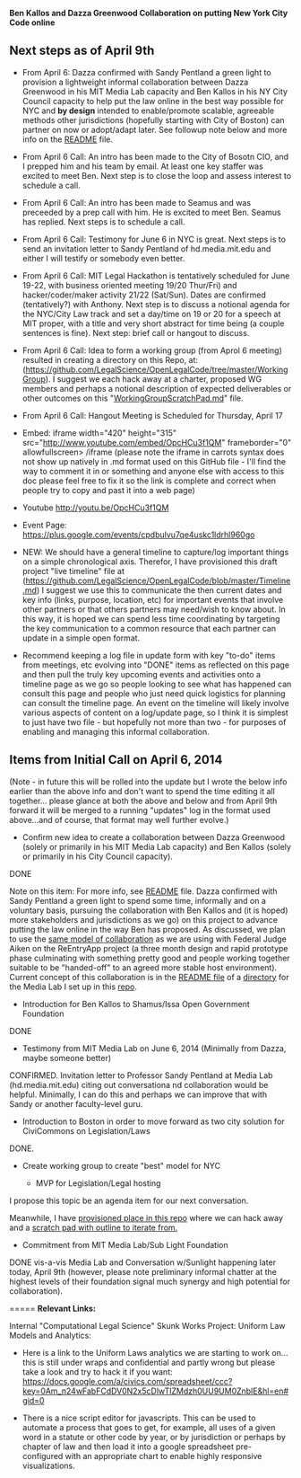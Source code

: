 **Ben Kallos and Dazza Greenwood Collaboration on putting New York City Code online**


## Next steps as of April 9th

* From April 6: Dazza confirmed with Sandy Pentland a green light to provision a lightweight informal collaboration between Dazza Greenwood in his MIT Media Lab capacity and Ben Kallos in his NY City Council capacity to help put the law online in the best way possible for NYC and **by design** intended to enable/promote scalable, agreeable methods other jurisdictions (hopefully starting with City of Boston) can partner on now or adopt/adapt later.  See followup note below and more info on the [README](https://github.com/LegalScience/OpenLegalCode/blob/master/MediaLabLegalScienceTeam/README.md) file.

* From April 6 Call: An intro has been made to the City of Bosotn CIO, and I prepped him and his team by email.  At least one key staffer was excited to meet Ben.  Next step is to close the loop and assess interest to schedule a call. 

* From April 6 Call: An intro has been made to Seamus and was preceeded by a prep call with him.  He is excited to meet Ben.  Seamus has replied.  Next steps is to schedule a call. 

* From April 6 Call: Testimony for June 6 in NYC is great.  Next steps is to send an invitation letter to Sandy Pentland of hd.media.mit.edu and either I will testify or somebody even better. 

* From April 6 Call: MIT Legal Hackathon is tentatively scheduled for June 19-22, with business oriented meeting 19/20 Thur/Fri) and hacker/coder/maker activity 21/22 (Sat/Sun).  Dates are confirmed (tentatively?) with Anthony.  Next step is to discuss a notional agenda for the NYC/City Law track and set a day/time on 19 or 20 for a speech at MIT proper, with a title and very short abstract for time being (a couple sentences is fine).  Next step: brief call or hangout to discuss.  

* From April 6 Call: Idea to form a working group (from Aprol 6 meeting) resulted in creating a directory on this Repo, at: (https://github.com/LegalScience/OpenLegalCode/tree/master/WorkingGroup).  I suggest we each hack away at a charter, proposed WG members and perhaps a notional description of expected deliverables or other outcomes on this "[WorkingGroupScratchPad.md](https://github.com/LegalScience/OpenLegalCode/blob/master/WorkingGroup/WorkGroupScratchPad.md)" file.  

*  From April 6 Call: Hangout Meeting is Scheduled for Thursday, April 17

- Embed: iframe  width="420" height="315" src="http://www.youtube.com/embed/OpcHCu3f1QM" frameborder="0" allowfullscreen>  /iframe    (please note the iframe in carrots syntax does not show up natively in .md format used on this GitHub file - I'll find the way to comment it in or something and anyone else with access to this doc please feel free to fix it so the link is complete and correct when people try to copy and past it into a web page)

- Youtube http://youtu.be/OpcHCu3f1QM
- Event Page: https://plus.google.com/events/cpdbulvu7qe4uskc1ldrhl960go

* NEW: We should have a general timeline to capture/log important things on a simple chronological axis.  Therefor, I have provisioned this draft project "live timeline" file at (https://github.com/LegalScience/OpenLegalCode/blob/master/Timeline.md)  I suggest we use this to communicate the then current dates and key info (links, purpose, location, etc) for important events that involve other partners or that others partners may need/wish to know about.  In this way, it is hoped we can spend less time coordinating by targeting the key communication to a common resource that each partner can update in a simple open format.  
- Recommend keeping a log file in update form with key "to-do" items from meetings, etc evolving into "DONE" items as reflected on this page and then pull the truly key upcoming events and activities onto a timeline page as we go so people looking to see what has happened can consult this page and people who just need quick logistics for planning can consult the timeline page. An event on the timeline will likely involve various aspects of content on a log/update page, so I think it is simplest to just have two file - but hopefully not more than two - for purposes of enabling and managing this informal collaboration.  



 
## Items from Initial Call on April 6, 2014
(Note - in future this will be rolled into the update but I wrote the below info earlier than the above info and don't want to spend the time editing it all together... please glance at both the above and below and from April 9th forward it will be merged to a running "updates" log in the format used above...and of course, that format may well further evolve.) 

* Confirm new idea to create a collaboration between Dazza Greenwood (solely or primarily in his MIT Media Lab capacity) and Ben Kallos (solely or primarily in his City Council capacity).  

DONE

Note on this item:  For more info, see [README](https://github.com/LegalScience/OpenLegalCode/blob/master/MediaLabLegalScienceTeam/README.md) file.  Dazza confirmed with Sandy Pentland a green light to spend some time, informally and on a voluntary basis, pursuing the collaboration with Ben Kallos and (it is hoped) more stakeholders and jurisdictions as we go) on this project to advance putting the law online in the way Ben has proposed.  As discussed, we plan to use the [same model of collaboration](https://github.com/LegalScience/OpenLegalCode/blob/master/MediaLabLegalScienceTeam/README.md) as we are using with Federal Judge Aiken on the ReEntryApp project (a three month design and rapid prototype phase culminating with something pretty good and people working together suitable to be "handed-off" to an agreed more stable host environment).  Current concept of this collaboration is in the [README file](https://github.com/LegalScience/OpenLegalCode/blob/master/MediaLabLegalScienceTeam/README.md) of a [directory](https://github.com/LegalScience/OpenLegalCode/blob/master/MediaLabLegalScienceTeam) for the Media Lab I set up in this [repo](https://github.com/LegalScience/OpenLegalCode/). 

* Introduction for Ben Kallos to Shamus/Issa Open Government Foundation

DONE

* Testimony from MIT Media Lab on June 6, 2014 (Minimally from Dazza, maybe someone better)

CONFIRMED.  Invitation letter to Professor Sandy Pentland at Media Lab (hd.media.mit.edu) citing out conversationa nd collaboration would be helpful.  Minimally, I can do this and perhaps we can improve that with Sandy or another faculty-level guru. 


* Introduction to Boston in order to move forward as two city solution for CiviCommons on Legislation/Laws

DONE.

* Create working group to create "best" model for NYC

  - MVP for Legislation/Legal hosting

I propose this topic be an agenda item for our next conversation.  

Meanwhile, I have [provisioned place in this repo](https://github.com/LegalScience/OpenLegalCode/tree/master/WorkingGroup) where we can hack away and a [scratch pad with outline to iterate from.](https://github.com/LegalScience/OpenLegalCode/blob/master/WorkingGroup/WorkGroupScratchPad.md) 

* Commitment from MIT Media Lab/Sub Light Foundation 

DONE vis-a-vis Media Lab and Conversation w/Sunlight happening later today, April 9th (however, please note preliminary informal chatter at the highest levels of their foundation signal much synergy and high potential for collaboration). 



=====
**Relevant Links:**

Internal "Computational Legal Science" Skunk Works Project: Uniform Law Models and Analytics: 

* Here is a link to the Uniform Laws analytics we are starting to work on... this is still under wraps and confidential and partly wrong but please take a look and try to hack it if  you want:
https://docs.google.com/a/civics.com/spreadsheet/ccc?key=0Am_n24wFabFCdDV0N2x5cDlwTlZMdzh0UU9UM0ZnblE&hl=en#gid=0 

* There is a nice script editor for javascripts.  This can be used to automate a process that goes to get, for example, all uses of a given word in a statute or other code by year, or by jurisdiction or perhaps by chapter of law and then load it into a google spreadsheet pre-configured with an appropriate chart to enable highly responsive visualizations.  
